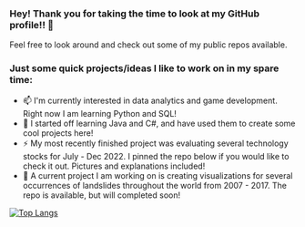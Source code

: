 ### Hey! Thank you for taking the time to look at my GitHub profile!! 👋

Feel free to look around and check out some of my public repos available.

### Just some quick projects/ideas I like to work on in my spare time:

- 📫 I'm currently interested in data analytics and game development. Right now I am learning Python and SQL!
- 🌱 I started off learning Java and C#, and have used them to create some cool projects here!
- ⚡ My most recently finished project was evaluating several technology stocks for July - Dec 2022. I pinned the repo below if you would like to check it out. Pictures and explanations included!
- 💬 A current project I am working on is creating visualizations for several occurrences of landslides throughout the world from 2007 - 2017. The repo is available, but will completed soon!

<!--
![GitHub stats](https://github-readme-stats.vercel.app/api?username=KoiDeve&show_icons=true&bg_color=120,0c1d70,70cfff&title_color=fff&text_color=fff&icon_color=fff&hide=stars)-->


[![Top Langs](https://github-readme-stats.vercel.app/api/top-langs/?username=KoiDeve&layout=compact&bg_color=120,0c1d70,70cfff&title_color=fff&text_color=fff)](https://github.com/KoiDeve/github-readme-stats)


<!--
**KoiDeve/KoiDeve** is a ✨ _special_ ✨ repository because its `README.md` (this file) appears on your GitHub profile.

Here are some ideas to get you started:

- 🔭 I’m currently working on ...
- 🌱 I’m currently learning ...
- 👯 I’m looking to collaborate on ...
- 🤔 I’m looking for help with ...
- 💬 Ask me about ...
- 📫 How to reach me: ...
- 😄 Pronouns: ...
- ⚡ Fun fact: ...
-->
